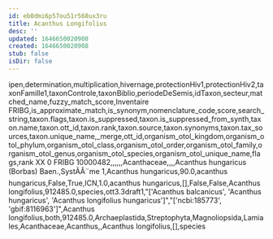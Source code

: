 ```yaml
---
id: eb0dmi6p57ou51r568ux3ru
title: Acanthus Longifolius
desc: ''
updated: 1646650020908
created: 1646650020908
stub: false
isDir: false
---
```

ipen,determination,multiplication,hivernage,protectionHiv1,protectionHiv2,taxonFamille1,taxonControle,taxonBiblio,periodeDeSemis,idTaxon,secteur,matched_name,fuzzy_match_score,Inventaire FRIBG,is_approximate_match,is_synonym,nomenclature_code,score,search_string,taxon.flags,taxon.is_suppressed,taxon.is_suppressed_from_synth,taxon.name,taxon.ott_id,taxon.rank,taxon.source,taxon.synonyms,taxon.tax_sources,taxon.unique_name,_merge,ott_id,organism_otol_kingdom,organism_otol_phylum,organism_otol_class,organism_otol_order,organism_otol_family,organism_otol_genus,organism_otol_species,organism_otol_unique_name,flags,rank
XX 0 FRIBG 10000482,,,,,,Acanthaceae,,,,Acanthus hungaricus (Borbas) Baen.,SystÃÂ¨me 1,Acanthus hungaricus,90.0,acanthus hungaricus,False,True,ICN,1.0,acanthus hungaricus,[],False,False,Acanthus longifolius,912485.0,species,ott3.3draft1,"['Acanthus balcanicus', 'Acanthus hungaricus', 'Acanthus longifolius hungaricus']","['ncbi:185773', 'gbif:8116963']",Acanthus longifolius,both,912485.0,Archaeplastida,Streptophyta,Magnoliopsida,Lamiales,Acanthaceae,Acanthus,,Acanthus longifolius,[],species
